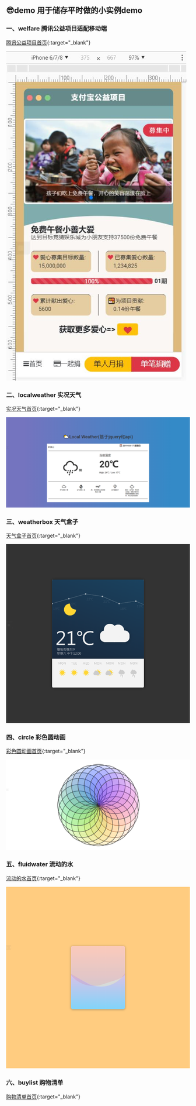 ## 😎demo 用于储存平时做的小实例demo

### 一、welfare 腾讯公益项目适配移动端
[腾讯公益项目首页](https://ofeii.github.io/demo/welfare){:target="_blank"}

![img_1](/images/welfare.jpg?v=6.7.0~/h/240)

### 二、localweather 实况天气
[实况天气首页](https://ofeii.github.io/demo/localweather){:target=&quot;_blank&quot;}

![img_2](/images/localweather.png?v=6.7.0~/h/240)

### 三、weatherbox 天气盒子
[天气盒子首页](https://ofeii.github.io/demo/weatherbox){:target=&quot;_blank&quot;}

![img_3](/images/weatherbox.png?v=6.7.0~/h/240)

### 四、circle 彩色圆动画
[彩色圆动画首页](https://ofeii.github.io/demo/circle){:target=&quot;_blank&quot;}

![img_4](/images/circle.png?v=6.7.0~/h/240)

### 五、fluidwater 流动的水
[流动的水首页](https://ofeii.github.io/demo/fluidwater){:target=&quot;_blank&quot;}

![img_5](/images/fluidwater.png?v=6.7.0~/h/240)


### 六、buylist 购物清单
[购物清单首页](https://ofeii.github.io/demo/buylist){:target=&quot;_blank&quot;}


